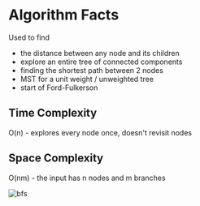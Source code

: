 # Algorithm Facts
Used to find 
- the distance between any node and its children
- explore an entire tree of connected components
- finding the shortest path between 2 nodes
- MST for a unit weight / unweighted tree
- start of Ford-Fulkerson

## Time Complexity
O(n) - explores every node once, doesn't revisit nodes

## Space Complexity
O(nm) - the input has n nodes and m branches

<img src="https://media.geeksforgeeks.org/wp-content/uploads/20240215173832/BFS_1tree.png" alt="bfs"/>